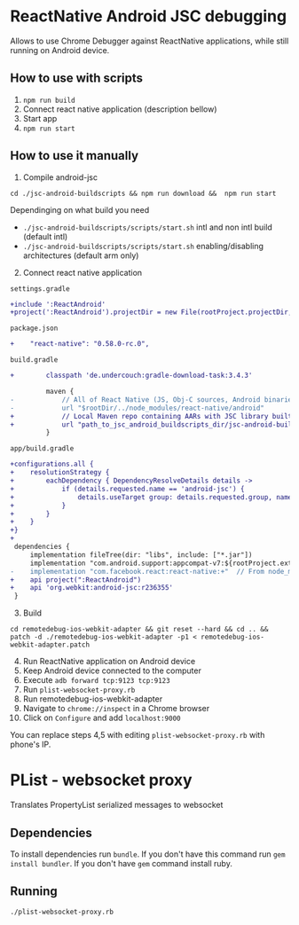# ReactNative Android JSC debugging

Allows to use Chrome Debugger against ReactNative applications, while still running on Android device.

## How to use with scripts

1. `npm run build`
2. Connect react native application (description bellow)
3. Start app
4. `npm run start`

## How to use it manually

1. Compile android-jsc
```
cd ./jsc-android-buildscripts && npm run download &&  npm run start
```
Dependinging on what build you need
 - `./jsc-android-buildscripts/scripts/start.sh` intl and non intl build (default intl)
 - `./jsc-android-buildscripts/scripts/start.sh` enabling/disabling architectures (default arm only)

2. Connect react native application
 
`settings.gradle`
```patch
+include ':ReactAndroid'
+project(':ReactAndroid').projectDir = new File(rootProject.projectDir, '../../react-native/ReactAndroid')
```

`package.json`
```patch
+    "react-native": "0.58.0-rc.0",
```

`build.gradle`
```patch
+        classpath 'de.undercouch:gradle-download-task:3.4.3'
```
```patch
         maven {
-            // All of React Native (JS, Obj-C sources, Android binaries) is installed from npm
-            url "$rootDir/../node_modules/react-native/android"
+            // Local Maven repo containing AARs with JSC library built for Android
+            url "path_to_jsc_android_buildscripts_dir/jsc-android-buildscripts/dist"
         }

```

`app/build.gradle`
```patch
+configurations.all {
+    resolutionStrategy {
+        eachDependency { DependencyResolveDetails details ->
+            if (details.requested.name == 'android-jsc') {
+                details.useTarget group: details.requested.group, name: 'android-jsc-intl', version: 'r236355'
+            }
+        }
+    }
+}
+
 dependencies {
     implementation fileTree(dir: "libs", include: ["*.jar"])
     implementation "com.android.support:appcompat-v7:${rootProject.ext.supportLibVersion}"
-    implementation "com.facebook.react:react-native:+"  // From node_modules
+    api project(":ReactAndroid")
+    api 'org.webkit:android-jsc:r236355'
 }
```

3. Build
```
cd remotedebug-ios-webkit-adapter && git reset --hard && cd .. && patch -d ./remotedebug-ios-webkit-adapter -p1 < remotedebug-ios-webkit-adapter.patch
```
4. Run ReactNative application on Android device
5. Keep Android device connected to the computer
6. Execute `adb forward tcp:9123 tcp:9123`
7. Run `plist-websocket-proxy.rb`
8. Run remotedebug-ios-webkit-adapter
9. Navigate to `chrome://inspect` in a Chrome browser
10. Click on `Configure` and add `localhost:9000`

You can replace steps 4,5 with editing `plist-websocket-proxy.rb` with phone's IP.

# PList - websocket proxy

Translates PropertyList serialized messages to websocket

## Dependencies

To install dependencies run `bundle`. If you don't have this command run `gem install bundler`. If you don't have `gem` command install ruby.

## Running

`./plist-websocket-proxy.rb`
